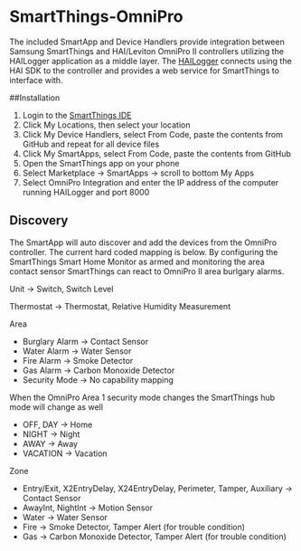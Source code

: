 # SmartThings-OmniPro
The included SmartApp and Device Handlers provide integration between Samsung SmartThings and HAI/Leviton OmniPro II controllers utilizing the HAILogger application as a middle layer. The [HAILogger](https://github.com/excaliburpartners/HAILogger) connects using the HAI SDK to the controller and provides a web service for SmartThings to interface with.

##Installation
1. Login to the [SmartThings IDE](https://graph.api.smartthings.com/)
2. Click My Locations, then select your location
2. Click My Device Handlers, select From Code, paste the contents from GitHub and repeat for all device files
3. Click My SmartApps, select From Code, paste the contents from GitHub
4. Open the SmartThings app on your phone
5. Select Marketplace -> SmartApps -> scroll to bottom My Apps
6. Select OmniPro Integration and enter the IP address of the computer running HAILogger and port 8000

## Discovery
The SmartApp will auto discover and add the devices from the OmniPro controller. The current hard coded mapping is below. By configuring the SmartThings Smart Home Monitor as armed and monitoring the area contact sensor SmartThings can react to OmniPro II area burlgary alarms.

Unit -> Switch, Switch Level

Thermostat -> Thermostat, Relative Humidity Measurement

Area
- Burglary Alarm -> Contact Sensor
- Water Alarm -> Water Sensor
- Fire Alarm -> Smoke Detector
- Gas Alarm -> Carbon Monoxide Detector
- Security Mode -> No capability mapping
 
When the OmniPro Area 1 security mode changes the SmartThings hub mode will change as well
- OFF, DAY -> Home
- NIGHT -> Night
- AWAY -> Away
- VACATION -> Vacation 
 
Zone
- Entry/Exit, X2EntryDelay, X24EntryDelay, Perimeter, Tamper, Auxiliary -> Contact Sensor
- AwayInt, NightInt -> Motion Sensor
- Water -> Water Sensor
- Fire -> Smoke Detector, Tamper Alert (for trouble condition)
- Gas -> Carbon Monoxide Detector, Tamper Alert (for trouble condition)
